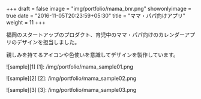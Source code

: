 +++
draft = false
image = "img/portfolio/mama_bnr.png"
showonlyimage = true
date = "2016-11-05T20:23:59+05:30"
title = "ママ・パパ向けアプリ"
weight = 11
+++

福岡のスタートアップのプロダクト、育児中のママ・パパ向けのカレンダーアプリのデザインを担当しました。
<!--more-->

親しみを持てるアイコンや色使いを意識してデザインを製作しています。

![sample][1]
[1]: /img/portfolio/mama_sample01.png

![sample][2]
[2]: /img/portfolio/mama_sample02.png

![sample][3]
[3]: /img/portfolio/mama_sample03.png